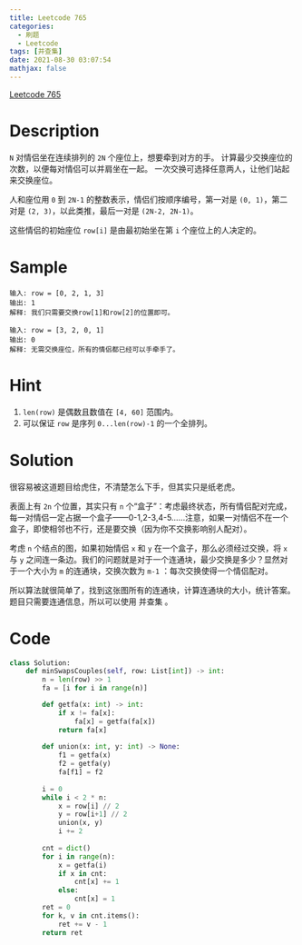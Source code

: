 ```yaml
---
title: Leetcode 765
categories:
  - 刷题
  - Leetcode
tags: [并查集]
date: 2021-08-30 03:07:54
mathjax: false
---
```


[Leetcode 765](https://leetcode-cn.com/problems/couples-holding-hands/)

<!--more-->

# Description

`N` 对情侣坐在连续排列的 `2N` 个座位上，想要牵到对方的手。 计算最少交换座位的次数，以便每对情侣可以并肩坐在一起。 一次交换可选择任意两人，让他们站起来交换座位。

人和座位用 `0` 到 `2N-1` 的整数表示，情侣们按顺序编号，第一对是 `(0, 1)`，第二对是 `(2, 3)`，以此类推，最后一对是 `(2N-2, 2N-1)`。

这些情侣的初始座位 `row[i]` 是由最初始坐在第 `i` 个座位上的人决定的。

# Sample

``` sample 1:
输入: row = [0, 2, 1, 3]
输出: 1
解释: 我们只需要交换row[1]和row[2]的位置即可。
```

``` sample 2:
输入: row = [3, 2, 0, 1]
输出: 0
解释: 无需交换座位，所有的情侣都已经可以手牵手了。
```

# Hint

1. `len(row)` 是偶数且数值在 `[4, 60]` 范围内。
2. 可以保证 `row` 是序列 `0...len(row)-1` 的一个全排列。

# Solution

很容易被这道题目给虎住，不清楚怎么下手，但其实只是纸老虎。

表面上有 `2n` 个位置，其实只有 `n` 个“盒子”：考虑最终状态，所有情侣配对完成，每一对情侣一定占据一个盒子——0-1,2-3,4-5……注意，如果一对情侣不在一个盒子，即使相邻也不行，还是要交换（因为你不交换影响别人配对）。

考虑 `n` 个结点的图，如果初始情侣 `x` 和 `y` 在一个盒子，那么必须经过交换，将 `x` 与 `y` 之间连一条边。我们的问题就是对于一个连通块，最少交换是多少？显然对于一个大小为 `m` 的连通块，交换次数为 `m-1` ：每次交换使得一个情侣配对。

所以算法就很简单了，找到这张图所有的连通块，计算连通块的大小，统计答案。题目只需要连通信息，所以可以使用 并查集 。

# Code

```python
class Solution:
    def minSwapsCouples(self, row: List[int]) -> int:
        n = len(row) >> 1
        fa = [i for i in range(n)]

        def getfa(x: int) -> int:
            if x != fa[x]:
                fa[x] = getfa(fa[x])
            return fa[x]
        
        def union(x: int, y: int) -> None:
            f1 = getfa(x)
            f2 = getfa(y)
            fa[f1] = f2
        
        i = 0
        while i < 2 * n:
            x = row[i] // 2
            y = row[i+1] // 2
            union(x, y)
            i += 2
        
        cnt = dict()
        for i in range(n):
            x = getfa(i)
            if x in cnt:
                cnt[x] += 1
            else:
                cnt[x] = 1
        ret = 0
        for k, v in cnt.items():
            ret += v - 1
        return ret
```
